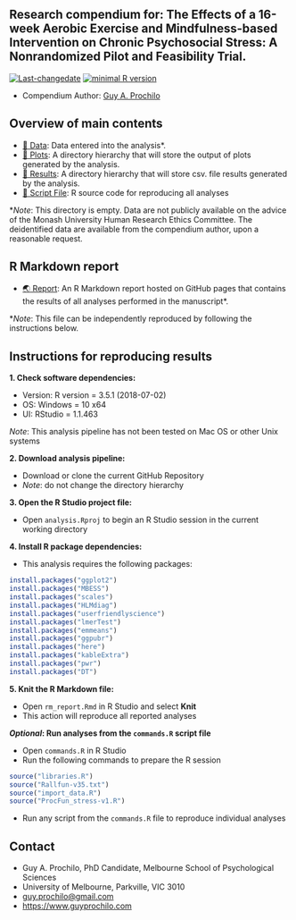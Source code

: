 <!-- rmarkdown v1 -->


## Research compendium for: The Effects of a 16-week Aerobic Exercise and Mindfulness-based Intervention on Chronic Psychosocial Stress: A Nonrandomized Pilot and Feasibility Trial.

[![Last-changedate](https://img.shields.io/badge/last%20change-2019--06--13-brightgreen.svg)](https://github.com/adamhsparks/rice.awd.pests/commits/master)
[![minimal R version](https://img.shields.io/badge/R%3E%3D-3.5.1-brightgreen.svg)](https://cran.r-project.org/)

* Compendium Author: [Guy A. Prochilo](http://www.guyprochilo.com)

<!--- 
## Citation

This [research compendium](https://doi.org/10.1080/00031305.2017.1375986) accompanies the paper: 

> Memarzadeh, M., & Boettiger, C. (2019). Resolving the Measurement Uncertainty Paradox in Ecological Management. The American Naturalist, 193(5). https://doi.org/10.1086/702704

An open-access version of the paper is available as a preprint on arXiv: <https://arxiv.org/abs/1812.11184>, or directly from the `manuscripts` directory included here.
--->

## Overview of main contents

- [:file_folder: Data](/data): Data entered into the analysis*.
- [:file_folder: Plots](/plots): A directory hierarchy that will store the output of plots generated by the analysis.
- [:file_folder: Results](/results): A directory hierarchy that will store csv. file results  generated by the analysis.
- [:scroll: Script File](/ProcFun_stress-v1.R): R source code for reproducing all analyses

*_Note_: This directory is empty. Data are not publicly available on the advice of the Monash University Human Research Ethics Committee. The deidentified data are available from the compendium author, upon a reasonable request. 

## R Markdown report

- [:earth_asia: Report](http://gprochilo.github.io/stress_trial): An R Markdown report hosted on GitHub pages that contains the results of all analyses performed in the manuscript*.

*_Note_: This file can be independently reproduced by following the instructions below.

## Instructions for reproducing results

**1. Check software dependencies:**

* Version:  R version = 3.5.1 (2018-07-02)
* OS:       Windows = 10 x64    
* UI:       RStudio = 1.1.463

_Note_: This analysis pipeline has not been tested on Mac OS or other Unix systems

**2. Download analysis pipeline:**

* Download or clone the current GitHub Repository
* _Note_: do not change the directory hierarchy

**3. Open the R Studio project file:**

* Open `analysis.Rproj` to begin an R Studio session in the current working directory

**4. Install R package dependencies:**

* This analysis requires the following packages:


```r
install.packages("ggplot2")
install.packages("MBESS")
install.packages("scales")
install.packages("HLMdiag")
install.packages("userfriendlyscience")
install.packages("lmerTest")
install.packages("emmeans")
install.packages("ggpubr")
install.packages("here")
install.packages("kableExtra")
install.packages("pwr")
install.packages("DT")
```

**5. Knit the R Markdown file:**

* Open `rm_report.Rmd` in R Studio and select **Knit**
* This action will reproduce all reported analyses

**_Optional_: Run analyses from the `commands.R` script file**

* Open `commands.R` in R Studio
* Run the following commands to prepare the R session


```r
source("libraries.R")
source("Rallfun-v35.txt")
source("import_data.R")
source("ProcFun_stress-v1.R")
```

* Run any script from the `commands.R` file to reproduce individual analyses

## Contact
* Guy A. Prochilo, PhD Candidate, Melbourne School of Psychological Sciences
* University of Melbourne, Parkville, VIC 3010
* guy.prochilo@gmail.com
* https://www.guyprochilo.com

